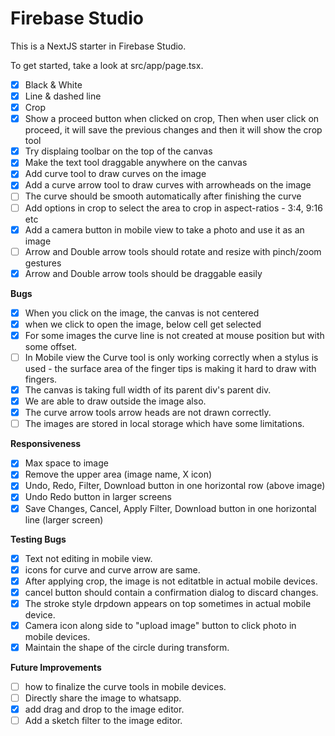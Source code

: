 # Firebase Studio

This is a NextJS starter in Firebase Studio.

To get started, take a look at src/app/page.tsx.

- [x] Black & White
- [x] Line & dashed line
- [x] Crop
- [x] Show a proceed button when clicked on crop, Then when user click on proceed, it will save the previous changes and then it will show the crop tool
- [x] Try displaing toolbar on the top of the canvas
- [x] Make the text tool draggable anywhere on the canvas
- [x] Add curve tool to draw curves on the image
- [x] Add a curve arrow tool to draw curves with arrowheads on the image
- [ ] The curve should be smooth automatically after finishing the curve
- [ ] Add options in crop to select the area to crop in aspect-ratios - 3:4, 9:16 etc
- [x] Add a camera button in mobile view to take a photo and use it as an image
- [ ] Arrow and Double arrow tools should rotate and resize with pinch/zoom gestures
- [x] Arrow and Double arrow tools should be draggable easily

**Bugs**

- [x] When you click on the image, the canvas is not centered
- [x] when we click to open the image, below cell get selected
- [x] For some images the curve line is not created at mouse position but with some offset.
- [ ] In Mobile view the Curve tool is only working correctly when a stylus is used - the surface area of the finger tips is making it hard to draw with fingers.
- [x] The canvas is taking full width of its parent div's parent div.
- [x] We are able to draw outside the image also.
- [x] The curve arrow tools arrow heads are not drawn correctly.
- [ ] The images are stored in local storage which have some limitations.

**Responsiveness**

- [x] Max space to image
- [x] Remove the upper area (image name, X icon)
- [x] Undo, Redo, Filter, Download button in one horizontal row (above image)
- [x] Undo Redo button in larger screens
- [x] Save Changes, Cancel, Apply Filter, Download button in one horizontal line (larger screen)

**Testing Bugs**

- [x] Text not editing in mobile view.
- [x] icons for curve and curve arrow are same.
- [x] After applying crop, the image is not editatble in actual mobile devices.
- [x] cancel button should contain a confirmation dialog to discard changes.
- [x] The stroke style drpdown appears on top sometimes in actual mobile device.
- [X] Camera icon along side to "upload image" button to click photo in mobile devices.
- [x] Maintain the shape of the circle during transform.

**Future Improvements**

- [ ] how to finalize the curve tools in mobile devices.
- [ ] Directly share the image to whatsapp.
- [X] add drag and drop to the image editor.
- [ ] Add a sketch filter to the image editor.
